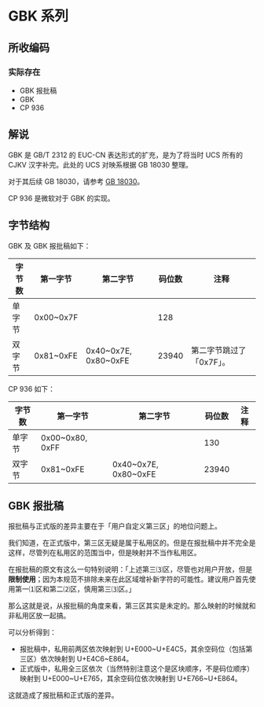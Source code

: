 # GBK 系列

## 所收编码
### 实际存在
- GBK 报批稿
- GBK
- CP 936

## 解说
GBK 是 GB/T 2312 的 EUC-CN 表达形式的扩充，是为了将当时 UCS 所有的 CJKV 汉字补完。此处的 UCS 对映系根据 GB 18030 整理。

对于其后续 GB 18030，请参考 [GB 18030](https://github.com/mrhso/IshisashiEncoding/tree/master/%E7%BC%96%E7%A0%81/UTF/GB%2018030)。

CP 936 是微软对于 GBK 的实现。

## 字节结构
GBK 及 GBK 报批稿如下：

|字节数|第一字节|第二字节|码位数|注释|
|-|-|-|-|-|
|单字节|0x00~0x7F||128||
|双字节|0x81~0xFE|0x40\~0x7E, 0x80\~0xFE|23940|第二字节跳过了「0x7F」。|

CP 936 如下：

|字节数|第一字节|第二字节|码位数|注释|
|-|-|-|-|-|
|单字节|0x00~0x80, 0xFF||130||
|双字节|0x81~0xFE|0x40\~0x7E, 0x80\~0xFE|23940||

## GBK 报批稿
报批稿与正式版的差异主要在于「用户自定义第三区」的地位问题上。

我们知道，在正式版中，第三区无疑是属于私用区的。但是在报批稿中并不完全是这样，尽管列在私用区的范围当中，但是映射并不当作私用区。

在报批稿的原文有这么一句特别说明：「上述第三⑶区，尽管也对用户开放，但是**限制使用**；因为本规范不排除未来在此区域增补新字符的可能性。建议用户首先使用第一⑴区和第二⑵区，慎用第三⑶区。」

那么这就是说，从报批稿的角度来看，第三区其实是未定的。那么映射的时候就和非私用区放一起搞。

可以分析得到：
- 报批稿中，私用前两区依次映射到 U+E000~U+E4C5，其余空码位（包括第三区）依次映射到 U+E4C6~E864。
- 正式版中，私用全三区依次（当然特别注意这个是区块顺序，不是码位顺序）映射到 U+E000~U+E765，其余空码位依次映射到 U+E766~U+E864。

这就造成了报批稿和正式版的差异。
